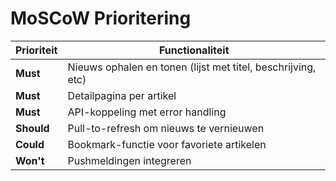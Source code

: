 # MoSCoW Prioritering

| Prioriteit | Functionaliteit                                              |
|------------|--------------------------------------------------------------|
| **Must**   | Nieuws ophalen en tonen (lijst met titel, beschrijving, etc) |
| **Must**   | Detailpagina per artikel                                     |
| **Must**   | API-koppeling met error handling                             |
| **Should** | Pull-to-refresh om nieuws te vernieuwen                      |
| **Could**  | Bookmark-functie voor favoriete artikelen                    |
| **Won't**  | Pushmeldingen integreren                                     |